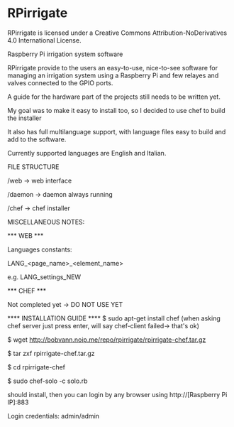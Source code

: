 # RPirrigate

RPirrigate is licensed under a Creative Commons Attribution-NoDerivatives 4.0 International License.


Raspberry Pi irrigation system software

RPirrigate provide to the users an easy-to-use, nice-to-see software for managing an irrigation system using a Raspberry Pi and few relayes and valves connected to the GPIO ports.

A guide for the hardware part of the projects still needs to be written yet.

My goal was to make it easy to install too, so I decided to use chef to build the installer

It also has full multilanguage support, with language files easy to build and add to the software.

Currently supported languages are English and Italian.

FILE STRUCTURE

/web      -> web interface

/daemon   -> daemon always running

/chef     -> chef installer


MISCELLANEOUS NOTES:

*** WEB ***

Languages constants:

LANG_<page_name>_<element_name>

e.g. LANG_settings_NEW


*** CHEF ***

Not completed yet -> DO NOT USE YET





**** INSTALLATION GUIDE ****
$ sudo apt-get install chef (when asking chef server just press enter, will say chef-client failed-> that's ok)

$ wget http://bobvann.noip.me/repo/rpirrigate/rpirrigate-chef.tar.gz

$ tar zxf rpirrigate-chef.tar.gz

$ cd rpirrigate-chef

$ sudo chef-solo -c solo.rb

should install, then you can login by any browser using
http://[Raspberry Pi IP]:883

Login credentials: admin/admin
